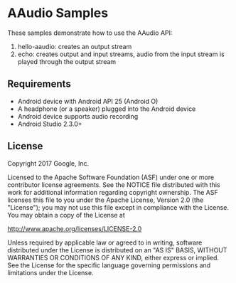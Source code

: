 AAudio Samples
==============
These samples demonstrate how to use the AAudio API:
1. hello-aaudio: creates an output stream
1. echo: creates output and input streams, audio from the input stream is played 
through the output stream

Requirements
-----------
* Android device with Android API 25 (Android O)
* A headphone (or a speaker) plugged into the Android device
* Android device supports audio recording
* Android Studio 2.3.0+

License
-------
Copyright 2017 Google, Inc.

Licensed to the Apache Software Foundation (ASF) under one or more contributor
license agreements.  See the NOTICE file distributed with this work for
additional information regarding copyright ownership.  The ASF licenses this
file to you under the Apache License, Version 2.0 (the "License"); you may not
use this file except in compliance with the License.  You may obtain a copy of
the License at

http://www.apache.org/licenses/LICENSE-2.0

Unless required by applicable law or agreed to in writing, software
distributed under the License is distributed on an "AS IS" BASIS, WITHOUT
WARRANTIES OR CONDITIONS OF ANY KIND, either express or implied.  See the
License for the specific language governing permissions and limitations under
the License.
